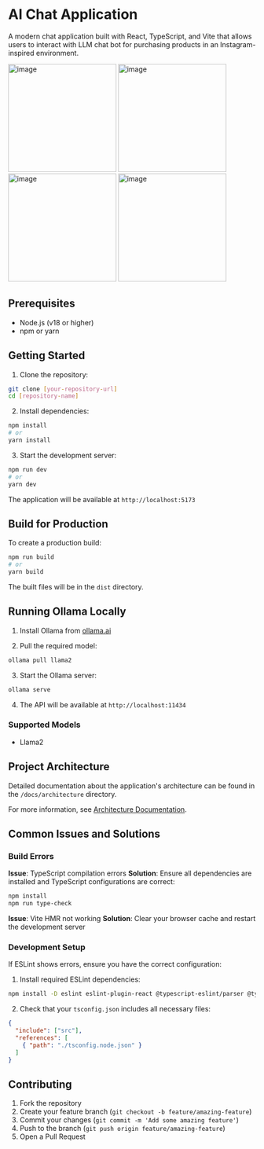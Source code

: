# AI Chat Application

A modern chat application built with React, TypeScript, and Vite that allows users to interact with LLM chat bot for purchasing 
products in an Instagram-inspired environment.

<img width="220" alt="image" src="https://github.com/user-attachments/assets/39d92bdc-c44d-4a40-9f19-87d6765ac13c" />
<img width="220" alt="image" src="https://github.com/user-attachments/assets/89c1f244-b2b3-4f24-b93c-d6df5f0495ec" />
<img width="220" alt="image" src="https://github.com/user-attachments/assets/e7fa8fa7-bc84-41e6-a4d6-6ddefeda6ed7" />
<img width="220" alt="image" src="https://github.com/user-attachments/assets/9f5eca69-f28d-406e-9a62-5d0f92976feb" />


## Prerequisites

- Node.js (v18 or higher)
- npm or yarn

## Getting Started

1. Clone the repository:
```bash
git clone [your-repository-url]
cd [repository-name]
```

2. Install dependencies:
```bash
npm install
# or
yarn install
```

3. Start the development server:
```bash
npm run dev
# or
yarn dev
```

The application will be available at `http://localhost:5173`

## Build for Production

To create a production build:
```bash
npm run build
# or
yarn build
```

The built files will be in the `dist` directory.

## Running Ollama Locally

1. Install Ollama from [ollama.ai](https://ollama.ai)

2. Pull the required model:
```bash
ollama pull llama2
```

3. Start the Ollama server:
```bash
ollama serve
```

4. The API will be available at `http://localhost:11434`

### Supported Models

- Llama2

## Project Architecture

Detailed documentation about the application's architecture can be found in the `/docs/architecture` directory.

For more information, see [Architecture Documentation](/docs/architecture/README.md).

## Common Issues and Solutions

### Build Errors

**Issue**: TypeScript compilation errors
**Solution**: Ensure all dependencies are installed and TypeScript configurations are correct:
```bash
npm install
npm run type-check
```

**Issue**: Vite HMR not working
**Solution**: Clear your browser cache and restart the development server

### Development Setup

If ESLint shows errors, ensure you have the correct configuration:

1. Install required ESLint dependencies:
```bash
npm install -D eslint eslint-plugin-react @typescript-eslint/parser @typescript-eslint/eslint-plugin
```

2. Check that your `tsconfig.json` includes all necessary files:
```json
{
  "include": ["src"],
  "references": [
    { "path": "./tsconfig.node.json" }
  ]
}
```

## Contributing

1. Fork the repository
2. Create your feature branch (`git checkout -b feature/amazing-feature`)
3. Commit your changes (`git commit -m 'Add some amazing feature'`)
4. Push to the branch (`git push origin feature/amazing-feature`)
5. Open a Pull Request
